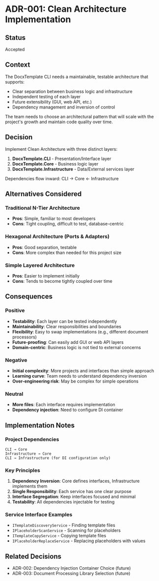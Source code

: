 # ADR-001: Clean Architecture Implementation

## Status
Accepted

## Context
The DocxTemplate CLI needs a maintainable, testable architecture that supports:
- Clear separation between business logic and infrastructure
- Independent testing of each layer
- Future extensibility (GUI, web API, etc.)
- Dependency management and inversion of control

The team needs to choose an architectural pattern that will scale with the project's growth and maintain code quality over time.

## Decision
Implement Clean Architecture with three distinct layers:

1. **DocxTemplate.CLI** - Presentation/Interface layer
2. **DocxTemplate.Core** - Business logic layer  
3. **DocxTemplate.Infrastructure** - Data/External services layer

Dependencies flow inward: CLI → Core ← Infrastructure

## Alternatives Considered

### Traditional N-Tier Architecture
- **Pros**: Simple, familiar to most developers
- **Cons**: Tight coupling, difficult to test, database-centric

### Hexagonal Architecture (Ports & Adapters)
- **Pros**: Good separation, testable
- **Cons**: More complex than needed for this project size

### Simple Layered Architecture
- **Pros**: Easier to implement initially
- **Cons**: Tends to become tightly coupled over time

## Consequences

### Positive
- **Testability**: Each layer can be tested independently
- **Maintainability**: Clear responsibilities and boundaries
- **Flexibility**: Easy to swap implementations (e.g., different document processors)
- **Future-proofing**: Can easily add GUI or web API layers
- **Domain-centric**: Business logic is not tied to external concerns

### Negative
- **Initial complexity**: More projects and interfaces than simple approach
- **Learning curve**: Team needs to understand dependency inversion
- **Over-engineering risk**: May be complex for simple operations

### Neutral
- **More files**: Each interface requires implementation
- **Dependency injection**: Need to configure DI container

## Implementation Notes

### Project Dependencies
```
CLI → Core
Infrastructure → Core
CLI → Infrastructure (for DI configuration only)
```

### Key Principles
1. **Dependency Inversion**: Core defines interfaces, Infrastructure implements them
2. **Single Responsibility**: Each service has one clear purpose
3. **Interface Segregation**: Keep interfaces focused and minimal
4. **Testability**: All dependencies injectable for testing

### Service Interface Examples
- `ITemplateDiscoveryService` - Finding template files
- `IPlaceholderScanService` - Scanning for placeholders
- `ITemplateCopyService` - Copying template files
- `IPlaceholderReplaceService` - Replacing placeholders with values

## Related Decisions
- ADR-002: Dependency Injection Container Choice (future)
- ADR-003: Document Processing Library Selection (future)